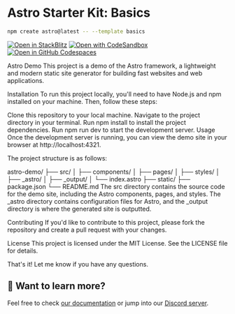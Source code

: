 # Astro Starter Kit: Basics

```sh
npm create astro@latest -- --template basics
```

[![Open in StackBlitz](https://developer.stackblitz.com/img/open_in_stackblitz.svg)](https://stackblitz.com/github/withastro/astro/tree/latest/examples/basics)
[![Open with CodeSandbox](https://assets.codesandbox.io/github/button-edit-lime.svg)](https://codesandbox.io/p/sandbox/github/withastro/astro/tree/latest/examples/basics)
[![Open in GitHub Codespaces](https://github.com/codespaces/badge.svg)](https://codespaces.new/withastro/astro?devcontainer_path=.devcontainer/basics/devcontainer.json)

Astro Demo
This project is a demo of the Astro framework, a lightweight and modern static site generator for building fast websites and web applications.

Installation
To run this project locally, you'll need to have Node.js and npm installed on your machine. Then, follow these steps:

Clone this repository to your local machine.
Navigate to the project directory in your terminal.
Run npm install to install the project dependencies.
Run npm run dev to start the development server.
Usage
Once the development server is running, you can view the demo site in your browser at http://localhost:4321.

The project structure is as follows:




astro-demo/
├── src/
│   ├── components/
│   ├── pages/
│   ├── styles/
│   ├── _astro/
│   ├── _output/
│   └── index.astro
├── static/
├── package.json
└── README.md
The src directory contains the source code for the demo site, including the Astro components, pages, and styles. The _astro directory contains configuration files for Astro, and the _output directory is where the generated site is outputted.

Contributing
If you'd like to contribute to this project, please fork the repository and create a pull request with your changes.

License
This project is licensed under the MIT License. See the LICENSE file for details.

That's it! Let me know if you have any questions.

## 👀 Want to learn more?

Feel free to check [our documentation](https://docs.astro.build) or jump into our [Discord server](https://astro.build/chat).

